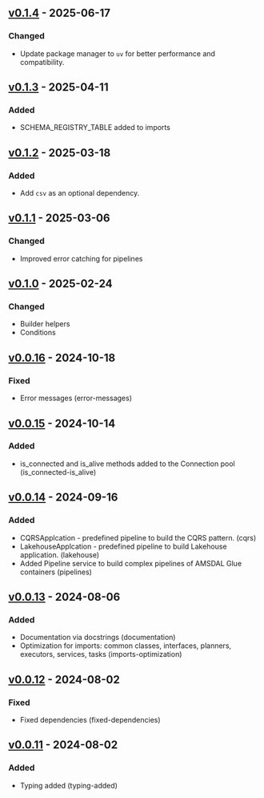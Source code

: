 ## [v0.1.4](https://pypi.org/project/amsdal-glue/0.1.4/) - 2025-06-17

### Changed

- Update package manager to `uv` for better performance and compatibility.

## [v0.1.3](https://pypi.org/project/amsdal-glue/0.1.3/) - 2025-04-11

### Added

- SCHEMA_REGISTRY_TABLE added to imports

## [v0.1.2](https://pypi.org/project/amsdal-glue/0.1.2/) - 2025-03-18

### Added

- Add `csv` as an optional dependency.

## [v0.1.1](https://pypi.org/project/amsdal-glue/0.1.1/) - 2025-03-06

### Changed

- Improved error catching for pipelines

## [v0.1.0](https://pypi.org/project/amsdal-glue/0.1.0/) - 2025-02-24

### Changed

- Builder helpers
- Conditions

## [v0.0.16](https://pypi.org/project/amsdal-glue/0.0.16/) - 2024-10-18

### Fixed

- Error messages (error-messages)

## [v0.0.15](https://pypi.org/project/amsdal-glue/0.0.15/) - 2024-10-14

### Added

- is_connected and is_alive methods added to the Connection pool (is_connected-is_alive) 

## [v0.0.14](https://pypi.org/project/amsdal-glue/0.0.14/) - 2024-09-16

### Added

- CQRSApplcation - predefined pipeline to build the CQRS pattern. (cqrs)
- LakehouseApplcation - predefined pipeline to build Lakehouse application. (lakehouse)
- Added Pipeline service to build complex pipelines of AMSDAL Glue containers (pipelines)

## [v0.0.13](https://pypi.org/project/amsdal-glue/0.0.13/) - 2024-08-06

### Added

- Documentation via docstrings (documentation)
- Optimization for imports: common classes, interfaces, planners, executors, services, tasks (imports-optimization)
## [v0.0.12](https://pypi.org/project/amsdal-glue/0.0.12/) - 2024-08-02


### Fixed

- Fixed dependencies (fixed-dependencies)


## [v0.0.11](https://pypi.org/project/amsdal-glue/0.0.11/) - 2024-08-02


### Added

- Typing added (typing-added)
